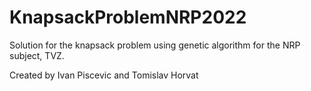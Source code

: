 # KnapsackProblemNRP2022
Solution for the knapsack problem using genetic algorithm for the NRP subject, TVZ.

Created by Ivan Piscevic and Tomislav Horvat

